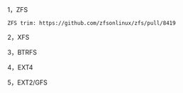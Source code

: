 1，ZFS

    ZFS trim: https://github.com/zfsonlinux/zfs/pull/8419

2，XFS


3，BTRFS


4，EXT4


5，EXT2/GFS
